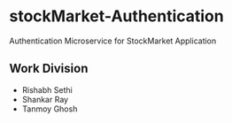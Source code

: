 # stockMarket-Authentication
Authentication Microservice for StockMarket Application

## Work Division
- Rishabh Sethi
- Shankar Ray
- Tanmoy Ghosh
